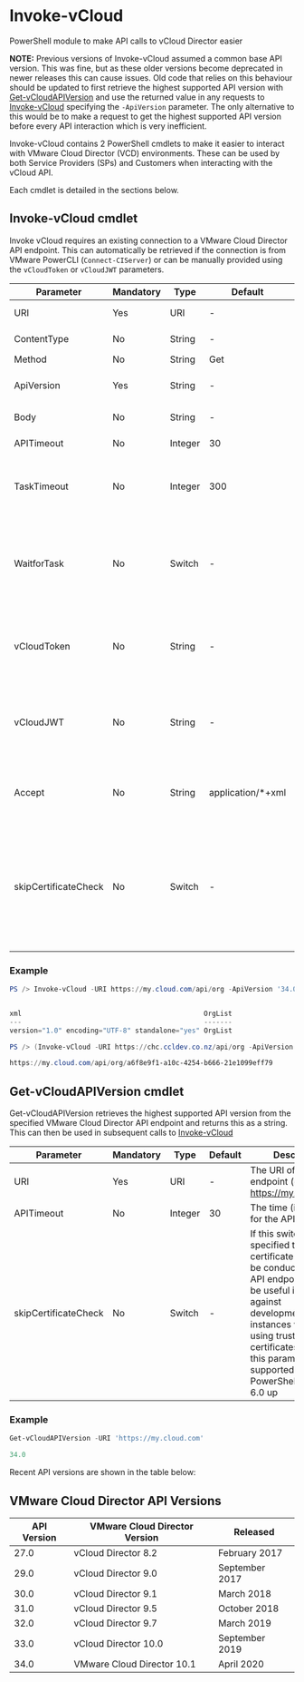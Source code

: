 # Invoke-vCloud
PowerShell module to make API calls to vCloud Director easier

**NOTE:** Previous versions of Invoke-vCloud assumed a common base API version. This was fine, but as these older versions become deprecated in newer releases this can cause issues. Old code that relies on this behaviour should be updated to first retrieve the highest supported API version with [Get-vCloudAPIVersion](#Get-vCloudAPIVersion-cmdlet) and use the returned value in any requests to [Invoke-vCloud](#Invoke-vCloud-cmdlet) specifying the `-ApiVersion` parameter. The only alternative to this would be to make a request to get the highest supported API version before every API interaction which is very inefficient.

Invoke-vCloud contains 2 PowerShell cmdlets to make it easier to interact with VMware Cloud Director (VCD) environments. These can be used by both Service Providers (SPs) and Customers when interacting with the vCloud API.

Each cmdlet is detailed in the sections below.

## Invoke-vCloud cmdlet

Invoke vCloud requires an existing connection to a VMware Cloud Director API endpoint. This can automatically be retrieved if the connection is from VMware PowerCLI (`Connect-CIServer`) or can be manually provided using the `vCloudToken` or `vCloudJWT` parameters.

| Parameter | Mandatory | Type | Default | Description |
| --------- | --------- | ---- | ------- | ----------- |
| URI       | Yes       | URI  | -       | The URI for the API call. (e.g. https://my.cloud.com/api/org) |
| ContentType | No      | String | -     | Optional ContentType for the API body text |
| Method    | No        | String | Get   | API method type to be called |
| ApiVersion | Yes      | String | -     | API version to be used, see [Get-vCloudAPIVersion cmdlet](#Get-vCloudAPIVersion-cmdlet) below |
| Body      | No        | String | -     | The body text to be submitted to the API |
| APITimeout | No       | Integer | 30   | The time (in seconds) for the API to respond |
| TaskTimeout | No      | Integer | 300  | The time (in seconds) for an API task to complete if `WaitforTask` is specified and the task is successfully submitted |
| WaitforTask | No      | Switch | -     | If this switch is specified and the API request results in a long-running operation (e.g. deploy a new VM) then Invoke-vCloud will wait for task completion before returning a true/false result for success/failure. |
| vCloudToken | No      | String | -     | Specifies a token to be used in the `x-vcloud-authorization` header to API requests for connections which don't already exist (using `Connect-CSIServer`) |
| vCloudJWT   | No      | String | -     | Specifies a Java Web Token (JWT) to be used in the `X-VMWARE-VCLOUD-ACCESS-TOKEN` header to API requests for connections which don't already exist (using `Connect-CIServer`) |
| Accept    | No        | String | application/*+xml | Override the 'Accept' HTML header submitted with an API request. The default (`application/*+xml`) works for most cases.
| skipCertificateCheck | No | Switch | - | If this switch is specified then no SSL certificate check will be conducted on the API endpoint. This can be useful if working against development/test VCD instances which aren't using trusted SSL certificates. Note that this parameter is only supported in PowerShell version 6.0 up |

### Example

```PowerShell
PS /> Invoke-vCloud -URI https://my.cloud.com/api/org -ApiVersion '34.0'


xml                                             OrgList
---                                             -------
version="1.0" encoding="UTF-8" standalone="yes" OrgList

PS /> (Invoke-vCloud -URI https://chc.ccldev.co.nz/api/org -ApiVersion '34.0').OrgList.Org.href

https://my.cloud.com/api/org/a6f8e9f1-a10c-4254-b666-21e1099eff79
```

## Get-vCloudAPIVersion cmdlet

Get-vCloudAPIVersion retrieves the highest supported API version from the specified VMware Cloud Director API endpoint and returns this as a string. This can then be used in subsequent calls to [Invoke-vCloud](##Invoke-vCloud)

| Parameter | Mandatory | Type | Default | Description |
| --------- | --------- | ---- | ------- | ----------- |
| URI       | Yes       | URI  | -       | The URI of the API endpoint (e.g. https://my.cloud.com/) |
| APITimeout | No       | Integer | 30   | The time (in seconds) for the API to respond |
| skipCertificateCheck | No | Switch | - | If this switch is specified then no SSL certificate check will be conducted on the API endpoint. This can be useful if working against development/test VCD instances which aren't using trusted SSL certificates. Note that this parameter is only supported in PowerShell version 6.0 up |

### Example

```PowerShell
Get-vCloudAPIVersion -URI 'https://my.cloud.com'

34.0
```

Recent API versions are shown in the table below:

## VMware Cloud Director API Versions

| API Version | VMware Cloud Director Version | Released  |
| ----------- | ----------------------------- | --------  |
| 27.0        | vCloud Director 8.2           | February 2017 |
| 29.0        | vCloud Director 9.0           | September 2017 |
| 30.0        | vCloud Director 9.1           | March 2018 |
| 31.0        | vCloud Director 9.5           | October 2018 |
| 32.0        | vCloud Director 9.7           | March 2019 |
| 33.0        | vCloud Director 10.0          | September 2019 |
| 34.0        | VMware Cloud Director 10.1    | April 2020 |
